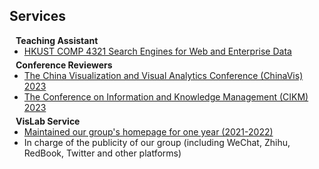## Services

<h4 style="margin:0 10px 0;">Teaching Assistant</h4>

<ul style="margin:0 0 5px;">
  <li><a href="https://cse.hkust.edu.hk/~dlee/4321/"><autocolor>HKUST COMP 4321 Search Engines for Web and Enterprise Data</autocolor></a></li>
</ul>

<h4 style="margin:0 10px 0;">Conference Reviewers</h4>

<ul style="margin:0 0 5px;">
  <li><a href="https://chinavis.org/2023/english/index_en.html"><autocolor>The China Visualization and Visual Analytics Conference (ChinaVis) 2023</autocolor></a></li>
  <li><a href="https://uobevents.eventsair.com/cikm2023/"><autocolor>The Conference on Information and Knowledge Management (CIKM) 2023</autocolor></a></li>
</ul>

<h4 style="margin:0 10px 0;">VisLab Service</h4>

<ul style="margin:0 0 5px;">
  <li><a href="http://vis.cse.ust.hk/"><autocolor>Maintained our group's homepage for one year (2021-2022)</autocolor></a></li>
  <li><autocolor>In charge of the publicity of our group (including WeChat, Zhihu, RedBook, Twitter and other platforms)</autocolor></li>
</ul>
